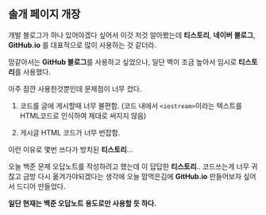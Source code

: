 ## 솔개 페이지 개장
개발 블로그가 하나 있어야겠다 싶어서 이것 저것 알아봤는데 **티스토리**, **네이버 블로그**, **GitHub.io** 를 대표적으로 많이 사용하는 것 같더라.

맘같아서는 **GitHub 블로그**를 사용하고 싶었으나, 일단 벽이 조금 높아서 임시로 **티스토리**를 사용했다.

아주 잠깐 사용한것뿐인데 문제점이 너무 컸다.

1. 코드를 글에 게시할때 너무 불편함.
(코드 내에서 `<iostream>`이라는 텍스트를 HTML코드로 인식하여 제대로 써지지 않음)

2. 게시글 HTML 코드가 너무 번잡함.

이런 이유로 몇번 쓰다가 방치된 **티스토리**...

오늘 백준 문제 오답노트를 작성하려고 했는데 이 답답한 **티스토리**.. 코드쓰는게 너무 귀찮고 금방 다시 옮겨가야되겠다는 생각에 오늘 맘먹은김에 **GitHub.io** 만들어보자 싶어서 드디어 만들었다.

**</U>일단 현재는 백준 오답노트 용도로만 사용할 듯 하다.</U>**